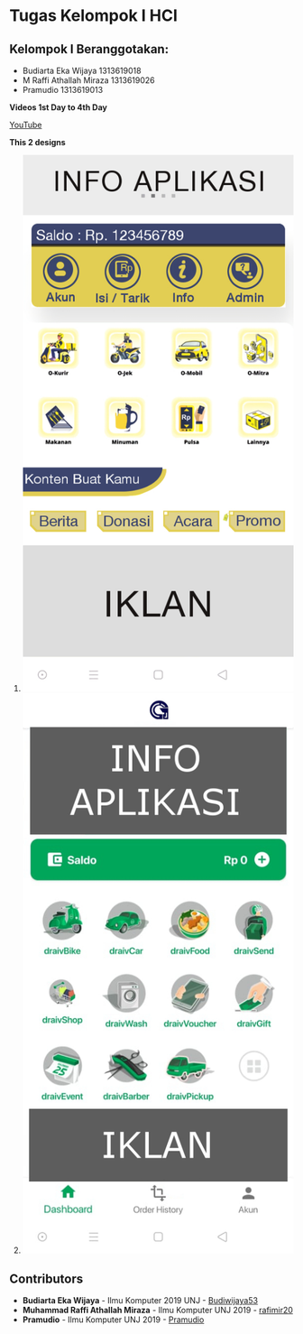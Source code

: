 # Tugas Kelompok I HCI

## Kelompok I Beranggotakan:
* Budiarta Eka Wijaya 1313619018
* M Raffi Athallah Miraza 1313619026
* Pramudio 1313619013

**Videos 1st Day to 4th Day**

[YouTube](https://youtu.be/FkvbJcha8Ag)


**This 2 designs**

1. ![First](https://github.com/rafimir20/kelompok-I-hci/blob/hw2/Task%202/mockup_1.jpeg)
2. ![Second](https://github.com/rafimir20/kelompok-I-hci/blob/hw2/Task%202/mockup_2.jpeg)



## Contributors
* **Budiarta Eka Wijaya** - Ilmu Komputer 2019 UNJ - [Budiwijaya53](https://github.com/Budiwijaya53)
* **Muhammad Raffi Athallah Miraza** - Ilmu Komputer UNJ 2019 - [rafimir20](https://github.com/rafimir20)
* **Pramudio** - Ilmu Komputer UNJ 2019 - [Pramudio](https://github.com/Pramudio-Ilkom)

